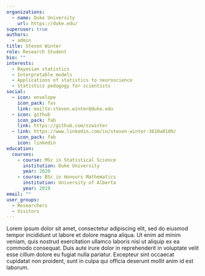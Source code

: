 ```yaml
---
organizations:
  - name: Duke University
    url: https://duke.edu/
superuser: true
authors:
  - admin
title: Steven Winter
role: Research Student
bio: ""
interests:
  - Bayesian statistics
  - Interpretable models
  - Applications of statistics to neuroscience
  - Statistics pedagogy for scientists
social:
  - icon: envelope
    icon_pack: fas
    link: mailto:steven.winter@duke.edu
  - icon: github
    icon_pack: fab
    link: https://github.com/szwinter
  - link: https://www.linkedin.com/in/steven-winter-3810a0109/
    icon_pack: fab
    icon: linkedin
education:
  courses:
    - course: MSc in Statistical Science
      institution: Duke University
      year: 2020
    - course: BSc in Honours Mathematics
      institution: University of Alberta
      year: 2019
email: ""
user_groups:
  - Researchers
  - Visitors
---
```

Lorem ipsum dolor sit amet, consectetur adipiscing elit, sed do eiusmod tempor incididunt ut labore et dolore magna aliqua. Ut enim ad minim veniam, quis nostrud exercitation ullamco laboris nisi ut aliquip ex ea commodo consequat. Duis aute irure dolor in reprehenderit in voluptate velit esse cillum dolore eu fugiat nulla pariatur. Excepteur sint occaecat cupidatat non proident, sunt in culpa qui officia deserunt mollit anim id est laborum.
